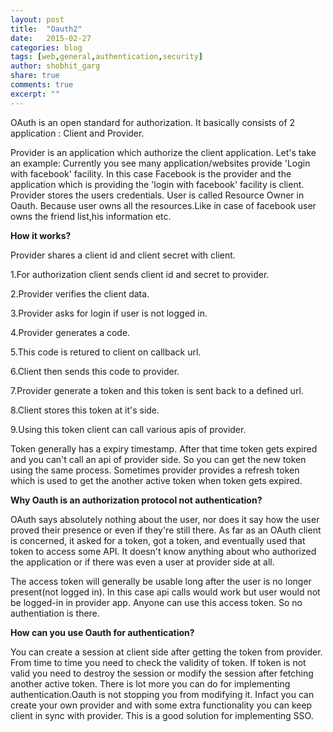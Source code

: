 ```yaml
---
layout: post
title:  "Oauth2"
date:   2015-02-27
categories: blog
tags: [web,general,authentication,security]
author: shobhit_garg
share: true
comments: true
excerpt: ""
---
```



OAuth is an open standard for authorization. It basically consists of 2 application : Client and Provider.

Provider is an application which authorize the client application. Let's take an example: Currently you see many application/websites provide 'Login with facebook' facility. In this case Facebook is the provider and the application which is providing the 'login with facebook' facility is client. Provider stores the users credentials.
User is called Resource Owner in Oauth. Because user owns all the resources.Like in case of facebook user owns the friend list,his information etc. 


__How it works?__

Provider shares a client id and client secret with client.

1.For authorization client sends client id and secret to provider. 

2.Provider verifies the client data.

3.Provider asks for login if user is not logged in.

4.Provider generates a code.

5.This code is retured to client on callback url.

6.Client then sends this code to provider.

7.Provider generate a token and this token is sent back to a defined url.

8.Client stores this token at it's side.

9.Using this token client can call various apis of provider.



Token generally has a expiry timestamp. After that time token gets expired and you can't call an api of provider side. So you can get the new token using the same process.
Sometimes provider provides a refresh token which is used to get the another active token when token gets expired.

__Why Oauth is an authorization protocol not authentication?__

OAuth says absolutely nothing about the user, nor does it say how the user proved their presence or even if they're still there. As far as an OAuth client is concerned, it asked for a token, got a token, and eventually used that token to access some API. It doesn't know anything about who authorized the application or if there was even a user at provider side at all. 

The access token will generally be usable long after the user is no longer present(not logged in). In this case api calls would work but user would not be logged-in in provider app. Anyone can use this access token. So no authentiation is there.


__How can you use Oauth for authentication?__

You can create a session at client side after getting the token from provider. From time to time you need to check the validity of token. If token is not valid you need to destroy the session or modify the session after fetching another active token. There is lot more you can do for implementing authentication.Oauth is not stopping you from modifying it.
Infact you can create your own provider and with some extra functionality you can keep client in sync with provider. This is a good solution for implementing SSO.


